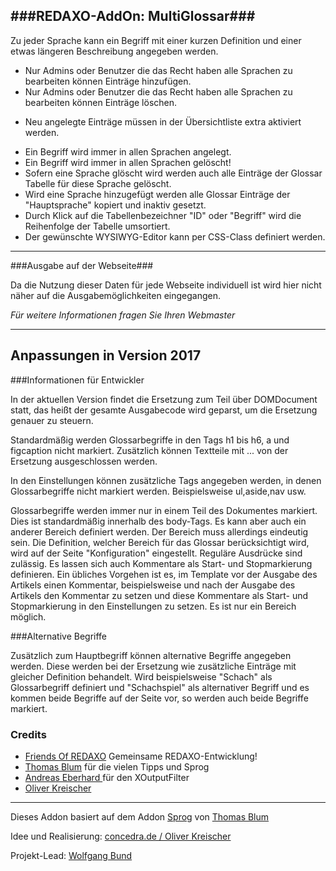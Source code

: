###REDAXO-AddOn: MultiGlossar###
---

Zu jeder Sprache kann ein Begriff mit einer kurzen Definition und einer etwas längeren Beschreibung angegeben werden.

* Nur Admins oder Benutzer die das Recht haben alle Sprachen zu bearbeiten können Einträge hinzufügen.
* Nur Admins oder Benutzer die das Recht haben alle Sprachen zu bearbeiten können Einträge löschen.
+ Neu angelegte Einträge müssen in der Übersichtliste extra aktiviert werden.
* Ein Begriff wird immer in allen Sprachen angelegt.
* Ein Begriff wird immer in allen Sprachen gelöscht!
* Sofern eine Sprache glöscht wird werden auch alle Einträge der Glossar Tabelle für diese Sprache gelöscht.
* Wird eine Sprache hinzugefügt werden alle Glossar Einträge der "Hauptsprache" kopiert und inaktiv gesetzt.
* Durch Klick auf die Tabellenbezeichner "ID" oder "Begriff" wird die Reihenfolge der Tabelle umsortiert.
* Der gewünschte WYSIWYG-Editor kann per CSS-Class definiert werden. 


---

###Ausgabe auf der Webseite###

Da die Nutzung dieser Daten für jede Webseite individuell ist wird hier nicht näher auf die Ausgabemöglichkeiten eingegangen.

_Für weitere Informationen fragen Sie Ihren Webmaster_

---

## Anpassungen in Version 2017

###Informationen für Entwickler

In der aktuellen Version findet die Ersetzung zum Teil über DOMDocument statt, das heißt der gesamte Ausgabecode wird geparst, um die Ersetzung genauer zu steuern.

Standardmäßig werden Glossarbegriffe in den Tags h1 bis h6, a und figcaption nicht markiert. Zusätzlich können Textteile mit <!--exclude-->...<!--endexclude--> von der Ersetzung ausgeschlossen werden.

In den Einstellungen können zusätzliche Tags angegeben werden, in denen Glossarbegriffe nicht markiert werden. Beispielsweise ul,aside,nav usw.

Glossarbegriffe werden immer nur in einem Teil des Dokumentes markiert. Dies ist standardmäßig innerhalb des body-Tags. Es kann aber auch ein anderer Bereich definiert werden. Der Bereich muss allerdings eindeutig sein.
Die Definition, welcher Bereich für das Glossar berücksichtigt wird, wird auf der Seite "Konfiguration" eingestellt. Reguläre Ausdrücke sind zulässig. Es lassen sich auch Kommentare als Start- und Stopmarkierung definieren. Ein übliches Vorgehen ist es, im Template vor der Ausgabe des Artikels einen Kommentar, beispielsweise <!--glossar_start--> und nach der Ausgabe des Artikels den Kommentar <!--glossar_stop--> zu setzen und diese Kommentare als Start- und Stopmarkierung in den Einstellungen zu setzen.
Es ist nur ein Bereich möglich.

###Alternative Begriffe

Zusätzlich zum Hauptbegriff können alternative Begriffe angegeben werden. Diese werden bei der Ersetzung wie zusätzliche Einträge mit gleicher Definition behandelt. Wird beispielsweise "Schach" als Glossarbegriff definiert und "Schachspiel" als alternativer Begriff und es kommen beide Begriffe auf der Seite vor, so werden auch beide Begriffe markiert.



### Credits ###

* [Friends Of REDAXO](https://github.com/FriendsOfREDAXO) Gemeinsame REDAXO-Entwicklung!
* [Thomas Blum](https://github.com/tbaddade) für die vielen Tipps und Sprog
* [Andreas Eberhard ](https://github.com/aeberhard) für den XOutputFilter
* [Oliver Kreischer ](http://concedra.de)

---

Dieses Addon basiert auf dem Addon [Sprog](https://github.com/tbaddade/redaxo_sprog) von [Thomas Blum](https://github.com/tbaddade)

Idee und Realisierung: [concedra.de / Oliver Kreischer](http://concedra.de)

Projekt-Lead: [Wolfgang Bund](http://agile-websites.de)
